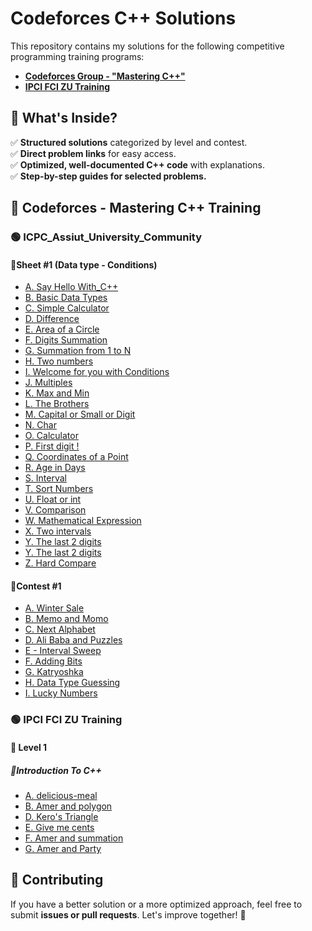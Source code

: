 # Codeforces C++ Solutions

This repository contains my solutions for the following competitive programming training programs:
- **[Codeforces Group - "Mastering C++"](https://codeforces.com/group/MWSDmqGsZm/contests)**
- **[IPCI FCI ZU Training](https://trello.com/b/RrXeJuOU/ipci-fci-zu-training)**


## 📌 What's Inside?
✅ **Structured solutions** categorized by level and contest.  
✅ **Direct problem links** for easy access.  
✅ **Optimized, well-documented C++ code** with explanations.  
✅ **Step-by-step guides for selected problems.**  


## 🎯 Codeforces - Mastering C++ Training
### 🟢 ICPC_Assiut_University_Community
#### 🔹Sheet #1 (Data type - Conditions)
* [A. Say Hello With_C++](https://codeforces.com/group/MWSDmqGsZm/contest/219158/problem/A)
* [B. Basic Data Types](https://codeforces.com/group/MWSDmqGsZm/contest/219158/problem/B)
* [C. Simple Calculator](https://codeforces.com/group/MWSDmqGsZm/contest/219158/problem/C) 
* [D. Difference](https://codeforces.com/group/MWSDmqGsZm/contest/219158/problem/D)
* [E. Area of a Circle](https://codeforces.com/group/MWSDmqGsZm/contest/219158/problem/E)
* [F. Digits Summation](https://codeforces.com/group/MWSDmqGsZm/contest/219158/problem/F)
* [G. Summation from 1 to N](https://codeforces.com/group/MWSDmqGsZm/contest/219158/problem/G)
* [H. Two numbers](https://codeforces.com/group/MWSDmqGsZm/contest/219158/problem/H)
* [I. Welcome for you with Conditions](https://codeforces.com/group/MWSDmqGsZm/contest/219158/problem/I)
* [J. Multiples](https://codeforces.com/group/MWSDmqGsZm/contest/219158/problem/J)
* [K. Max and Min](https://codeforces.com/group/MWSDmqGsZm/contest/219158/problem/K)
* [L. The Brothers](https://codeforces.com/group/MWSDmqGsZm/contest/219158/problem/L)
* [M. Capital or Small or Digit](https://codeforces.com/group/MWSDmqGsZm/contest/219158/problem/M)
* [N. Char](https://codeforces.com/group/MWSDmqGsZm/contest/219158/problem/N)
* [O. Calculator](https://codeforces.com/group/MWSDmqGsZm/contest/219158/problem/O)
* [P. First digit !](https://codeforces.com/group/MWSDmqGsZm/contest/219158/problem/P)
* [Q. Coordinates of a Point](https://codeforces.com/group/MWSDmqGsZm/contest/219158/problem/Q)
* [R. Age in Days](https://codeforces.com/group/MWSDmqGsZm/contest/219158/problem/R)
* [S. Interval](https://codeforces.com/group/MWSDmqGsZm/contest/219158/problem/S)
* [T. Sort Numbers](https://codeforces.com/group/MWSDmqGsZm/contest/219158/problem/T)
* [U. Float or int](https://codeforces.com/group/MWSDmqGsZm/contest/219158/problem/U)
* [V. Comparison](https://codeforces.com/group/MWSDmqGsZm/contest/219158/problem/V)
* [W. Mathematical Expression](https://codeforces.com/group/MWSDmqGsZm/contest/219158/problem/W)
* [X. Two intervals](https://codeforces.com/group/MWSDmqGsZm/contest/219158/problem/X)
* [Y. The last 2 digits](https://codeforces.com/group/MWSDmqGsZm/contest/219158/problem/Y)
* [Y. The last 2 digits](https://codeforces.com/group/MWSDmqGsZm/contest/219158/problem/Y)
* [Z. Hard Compare](https://codeforces.com/group/MWSDmqGsZm/contest/219158/problem/Z)

#### 🔹Contest #1
* [A. Winter Sale](https://codeforces.com/group/MWSDmqGsZm/contest/326175/problem/A)
* [B. Memo and Momo](https://codeforces.com/group/MWSDmqGsZm/contest/326175/problem/B)
* [C. Next Alphabet](https://codeforces.com/group/MWSDmqGsZm/contest/326175/problem/C)
* [D. Ali Baba and Puzzles](https://codeforces.com/group/MWSDmqGsZm/contest/326175/problem/D)
* [E - Interval Sweep](https://codeforces.com/group/MWSDmqGsZm/contest/326175/problem/E)
* [F. Adding Bits](https://codeforces.com/group/MWSDmqGsZm/contest/326175/problem/F)
* [G. Katryoshka](https://codeforces.com/group/MWSDmqGsZm/contest/326175/problem/G)
* [H. Data Type Guessing](https://codeforces.com/group/MWSDmqGsZm/contest/326175/problem/H)
* [I. Lucky Numbers](https://codeforces.com/group/MWSDmqGsZm/contest/326175/problem/I)


### 🟢 IPCI FCI ZU Training
#### 🔵 Level 1
##### 🔹Introduction To C++
* [A. delicious-meal](https://codeforces.com/group/zu3FIvIAXh/contest/233324/problem/A)
* [B. Amer and polygon](https://codeforces.com/group/zu3FIvIAXh/contest/233324/problem/B)
* [D. Kero's Triangle](https://codeforces.com/group/zu3FIvIAXh/contest/233324/problem/D)
* [E. Give me cents](https://codeforces.com/group/zu3FIvIAXh/contest/233324/problem/E)
* [F. Amer and summation](https://codeforces.com/group/zu3FIvIAXh/contest/233324/problem/F)
* [G. Amer and Party](https://codeforces.com/group/zu3FIvIAXh/contest/233324/problem/G)



## 🤝 Contributing
If you have a better solution or a more optimized approach, feel free to submit **issues or pull requests**. Let's improve together! 🚀  

